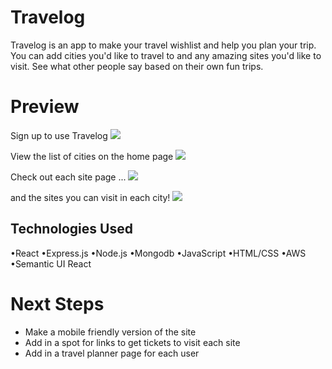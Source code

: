 # Travelog

Travelog is an app to make your travel wishlist and help you plan your trip. You can add cities you'd like to travel to and any amazing sites you'd like to visit. See what other people say based on their own fun trips.

# Preview

Sign up to use Travelog
<img src="https://i.imgur.com/lOTi6nq.png">

View the list of cities on the home page
<img src="https://i.imgur.com/3xHCqOt.png">

Check out each site page ...
<img src="https://i.imgur.com/kBmsAwy.png">

and the sites you can visit in each city!
<img src="https://i.imgur.com/eddmsKr.png">

## Technologies Used

•React
•Express.js
•Node.js
•Mongodb
•JavaScript
•HTML/CSS
•AWS
•Semantic UI React

# Next Steps

- Make a mobile friendly version of the site
- Add in a spot for links to get tickets to visit each site
- Add in a travel planner page for each user
